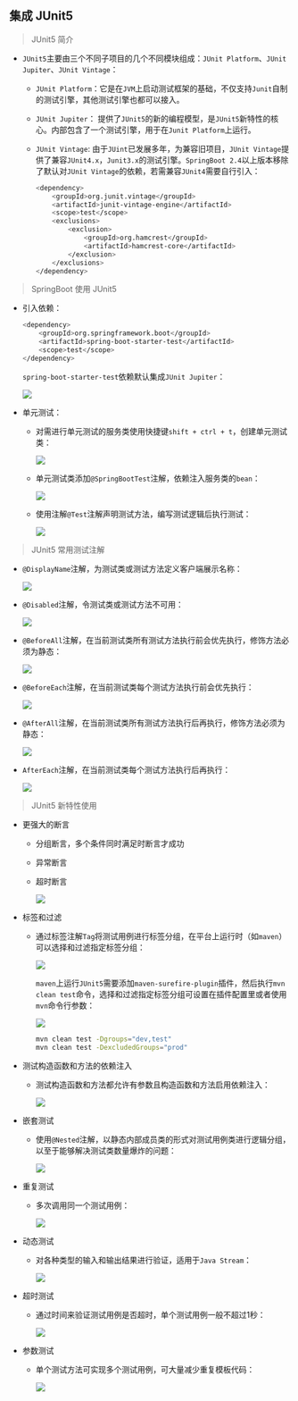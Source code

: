## 集成 JUnit5

> JUnit5 简介

* ```JUnit5```主要由三个不同子项目的几个不同模块组成：```JUnit Platform```、```JUnit Jupiter```、```JUnit Vintage```：
  
  * ```JUnit Platform```：它是在```JVM```上启动测试框架的基础，不仅支持```Junit```自制的测试引擎，其他测试引擎也都可以接入。
  * ```JUnit Jupiter```： 提供了```JUnit5```的新的编程模型，是```JUnit5```新特性的核心。内部包含了一个测试引擎，用于在```Junit Platform```上运行。
  * ```JUnit Vintage```: 由于```JUint```已发展多年，为兼容旧项目，```JUnit Vintage```提供了兼容```JUnit4.x```，```Junit3.x```的测试引擎。```SpringBoot 2.4```以上版本移除了默认对```JUnit Vintage```的依赖，若需兼容```JUnit4```需要自行引入：

    ```bash
    <dependency>
        <groupId>org.junit.vintage</groupId>
        <artifactId>junit-vintage-engine</artifactId>
        <scope>test</scope>
        <exclusions>
            <exclusion>
                <groupId>org.hamcrest</groupId>
                <artifactId>hamcrest-core</artifactId>
            </exclusion>
        </exclusions>
    </dependency>
    ```
 
> SpringBoot 使用 JUnit5
  
* 引入依赖：

  ```bash
  <dependency>
      <groupId>org.springframework.boot</groupId>
      <artifactId>spring-boot-starter-test</artifactId>
      <scope>test</scope>
  </dependency>
  ```

  ```spring-boot-starter-test```依赖默认集成```JUnit Jupiter```：

  ![](https://raw.githubusercontent.com/Garden12138/picbed-cloud/main/minikube/Snipaste_2023-05-22_17-21-27.png)

* 单元测试：
  
  * 对需进行单元测试的服务类使用快捷键```shift + ctrl + t```，创建单元测试类：

    ![](https://raw.githubusercontent.com/Garden12138/picbed-cloud/main/minikube/Snipaste_2023-05-22_17-25-44.png)

  * 单元测试类添加```@SpringBootTest```注解，依赖注入服务类的```bean```：

    ![](https://raw.githubusercontent.com/Garden12138/picbed-cloud/main/minikube/Snipaste_2023-05-22_17-33-41.png)

  * 使用注解```@Test```注解声明测试方法，编写测试逻辑后执行测试：

    ![](https://raw.githubusercontent.com/Garden12138/picbed-cloud/main/minikube/Snipaste_2023-05-22_17-34-34.png) 

> JUnit5 常用测试注解

* ```@DisplayName```注解，为测试类或测试方法定义客户端展示名称：

  ![](https://raw.githubusercontent.com/Garden12138/picbed-cloud/main/minikube/Snipaste_2023-05-23_14-41-37.png)

* ```@Disabled```注解，令测试类或测试方法不可用：
  
  ![](https://raw.githubusercontent.com/Garden12138/picbed-cloud/main/minikube/Snipaste_2023-05-23_14-44-53.png)

* ```@BeforeAll```注解，在当前测试类所有测试方法执行前会优先执行，修饰方法必须为静态：
  
  ![](https://raw.githubusercontent.com/Garden12138/picbed-cloud/main/minikube/Snipaste_2023-05-23_14-54-57.png)

* ```@BeforeEach```注解，在当前测试类每个测试方法执行前会优先执行：
  
  ![](https://raw.githubusercontent.com/Garden12138/picbed-cloud/main/minikube/Snipaste_2023-05-23_14-58-05.png)

* ```@AfterAll```注解，在当前测试类所有测试方法执行后再执行，修饰方法必须为静态：
  
  ![](https://raw.githubusercontent.com/Garden12138/picbed-cloud/main/minikube/Snipaste_2023-05-23_15-07-18.png)

* ```AfterEach```注解，在当前测试类每个测试方法执行后再执行：

  ![](https://raw.githubusercontent.com/Garden12138/picbed-cloud/main/minikube/Snipaste_2023-05-23_15-20-13.png) 

> JUnit5 新特性使用

* 更强大的断言
  
  * 分组断言，多个条件同时满足时断言才成功
  * 异常断言
  * 超时断言

    ![](https://raw.githubusercontent.com/Garden12138/picbed-cloud/main/minikube/Snipaste_2023-05-25_09-56-23.png) 

* 标签和过滤

  * 通过标签注解```Tag```将测试用例进行标签分组，在平台上运行时（如```maven```）可以选择和过滤指定标签分组：

    ![](https://raw.githubusercontent.com/Garden12138/picbed-cloud/main/minikube/Snipaste_2023-05-25_10-02-03.png)

    ```maven```上运行```JUnit5```需要添加```maven-surefire-plugin```插件，然后执行```mvn clean test```命令，选择和过滤指定标签分组可设置在插件配置里或者使用```mvn```命令行参数：
    
    ![](https://raw.githubusercontent.com/Garden12138/picbed-cloud/main/minikube/Snipaste_2023-05-25_10-06-18.png)

    ```bash
    mvn clean test -Dgroups="dev,test"
    mvn clean test -DexcludedGroups="prod"
    ```

* 测试构造函数和方法的依赖注入
  
  * 测试构造函数和方法都允许有参数且构造函数和方法启用依赖注入：

    ![](https://raw.githubusercontent.com/Garden12138/picbed-cloud/main/minikube/Snipaste_2023-05-25_10-15-12.png) 

* 嵌套测试
  
  * 使用```@Nested```注解，以静态内部成员类的形式对测试用例类进行逻辑分组，以至于能够解决测试类数量爆炸的问题：

    ![](https://raw.githubusercontent.com/Garden12138/picbed-cloud/main/minikube/Snipaste_2023-05-25_10-24-56.png) 

* 重复测试

  * 多次调用同一个测试用例：

    ![](https://raw.githubusercontent.com/Garden12138/picbed-cloud/main/minikube/Snipaste_2023-05-25_10-27-48.png)  

* 动态测试

  * 对各种类型的输入和输出结果进行验证，适用于```Java Stream```：

    ![](https://raw.githubusercontent.com/Garden12138/picbed-cloud/main/minikube/Snipaste_2023-05-25_10-32-31.png) 

* 超时测试
  
  * 通过时间来验证测试用例是否超时，单个测试用例一般不超过1秒：

    ![](https://raw.githubusercontent.com/Garden12138/picbed-cloud/main/minikube/Snipaste_2023-05-25_10-32-31.png) 

* 参数测试
  
  * 单个测试方法可实现多个测试用例，可大量减少重复模板代码：

    ![](https://raw.githubusercontent.com/Garden12138/picbed-cloud/main/minikube/Snipaste_2023-05-25_10-41-21.png) 
